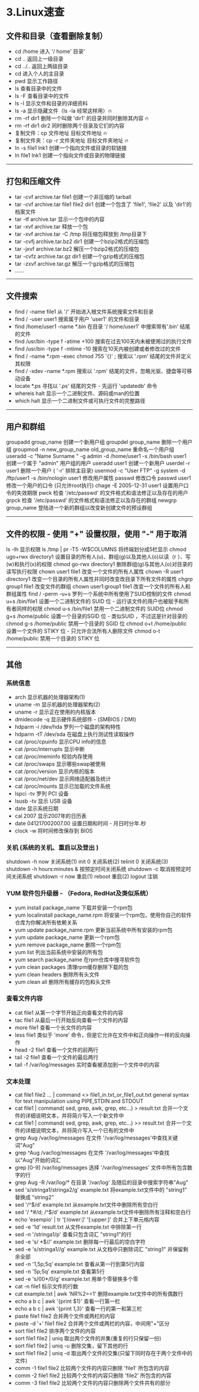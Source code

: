# 3.Linux速查

## 文件和目录（查看删除复制）

- cd /home 进入 '/ home' 目录' 
- cd .. 返回上一级目录 
- cd ../.. 返回上两级目录 
- cd 进入个人的主目录
- pwd 显示工作路径 
- ls 查看目录中的文件 
- ls -F 查看目录中的文件 
- ls -l 显示文件和目录的详细资料 
- ls -a 显示隐藏文件（ls -la 经常这样用）🔥
- rm -rf dir1 删除一个叫做 'dir1' 的目录并同时删除其内容  🔥
- rm -rf dir1 dir2 同时删除两个目录及它们的内容 
- 复制文件：cp 文件地址 目标文件地址 🔥
- 复制文件夹：cp -r 文件夹地址 目标文件夹地址 🔥
- ln -s file1 lnk1 创建一个指向文件或目录的软链接 
- ln file1 lnk1 创建一个指向文件或目录的物理链接 

---

## 打包和压缩文件 

- tar -cvf archive.tar file1 创建一个非压缩的 tarball 
- tar -cvf archive.tar file1 file2 dir1 创建一个包含了 'file1', 'file2' 以及 'dir1'的档案文件 
- tar -tf archive.tar 显示一个包中的内容 
- tar -xvf archive.tar 释放一个包 
- tar -xvf archive.tar -C /tmp 将压缩包释放到 /tmp目录下 
- tar -cvfj archive.tar.bz2 dir1 创建一个bzip2格式的压缩包 
- tar -jxvf archive.tar.bz2 解压一个bzip2格式的压缩包 
- tar -cvfz archive.tar.gz dir1 创建一个gzip格式的压缩包 
- tar -zxvf archive.tar.gz 解压一个gzip格式的压缩包 
- ......

---

## 文件搜索

- find / -name file1 从 '/' 开始进入根文件系统搜索文件和目录 
- find / -user user1 搜索属于用户 'user1' 的文件和目录 
- find /home/user1 -name \*.bin 在目录 '/ home/user1' 中搜索带有'.bin' 结尾的文件 
- find /usr/bin -type f -atime +100 搜索在过去100天内未被使用过的执行文件 
- find /usr/bin -type f -mtime -10 搜索在10天内被创建或者修改过的文件 
- find / -name \*.rpm -exec chmod 755 '{}' \; 搜索以 '.rpm' 结尾的文件并定义其权限 
- find / -xdev -name \*.rpm 搜索以 '.rpm' 结尾的文件，忽略光驱、捷盘等可移动设备 
- locate \*.ps 寻找以 '.ps' 结尾的文件 - 先运行 'updatedb' 命令 
- whereis halt 显示一个二进制文件、源码或man的位置 
- which halt 显示一个二进制文件或可执行文件的完整路径 

---

## 用户和群组 

groupadd group_name 创建一个新用户组 
groupdel group_name 删除一个用户组 
groupmod -n new_group_name old_group_name 重命名一个用户组 
useradd -c "Name Surname " -g admin -d /home/user1 -s /bin/bash user1 创建一个属于 "admin" 用户组的用户 
useradd user1 创建一个新用户 
userdel -r user1 删除一个用户 ( '-r' 排除主目录) 
usermod -c "User FTP" -g system -d /ftp/user1 -s /bin/nologin user1 修改用户属性 
passwd 修改口令 
passwd user1 修改一个用户的口令 (只允许root执行) 
chage -E 2005-12-31 user1 设置用户口令的失效期限 
pwck 检查 '/etc/passwd' 的文件格式和语法修正以及存在的用户 
grpck 检查 '/etc/passwd' 的文件格式和语法修正以及存在的群组 
newgrp group_name 登陆进一个新的群组以改变新创建文件的预设群组

---

## 文件的权限 - 使用 "+" 设置权限，使用 "-" 用于取消 

ls -lh 显示权限 
ls /tmp | pr -T5 -W$COLUMNS 将终端划分成5栏显示 
chmod ugo+rwx directory1 设置目录的所有人(u)、群组(g)以及其他人(o)以读（r ）、写(w)和执行(x)的权限 
chmod go-rwx directory1 删除群组(g)与其他人(o)对目录的读写执行权限 
chown user1 file1 改变一个文件的所有人属性 
chown -R user1 directory1 改变一个目录的所有人属性并同时改变改目录下所有文件的属性 
chgrp group1 file1 改变文件的群组 
chown user1:group1 file1 改变一个文件的所有人和群组属性 
find / -perm -u+s 罗列一个系统中所有使用了SUID控制的文件 
chmod u+s /bin/file1 设置一个二进制文件的 SUID 位 - 运行该文件的用户也被赋予和所有者同样的权限 
chmod u-s /bin/file1 禁用一个二进制文件的 SUID位 
chmod g+s /home/public 设置一个目录的SGID 位 - 类似SUID ，不过这是针对目录的 
chmod g-s /home/public 禁用一个目录的 SGID 位 
chmod o+t /home/public 设置一个文件的 STIKY 位 - 只允许合法所有人删除文件 
chmod o-t /home/public 禁用一个目录的 STIKY 位 

---

## 其他

### 系统信息

- arch 显示机器的处理器架构(1) 
- uname -m 显示机器的处理器架构(2) 
- uname -r 显示正在使用的内核版本 
- dmidecode -q 显示硬件系统部件 - (SMBIOS / DMI) 
- hdparm -i /dev/hda 罗列一个磁盘的架构特性 
- hdparm -tT /dev/sda 在磁盘上执行测试性读取操作 
- cat /proc/cpuinfo 显示CPU info的信息 
- cat /proc/interrupts 显示中断 
- cat /proc/meminfo 校验内存使用 
- cat /proc/swaps 显示哪些swap被使用 
- cat /proc/version 显示内核的版本 
- cat /proc/net/dev 显示网络适配器及统计 
- cat /proc/mounts 显示已加载的文件系统 
- lspci -tv 罗列 PCI 设备 
- lsusb -tv 显示 USB 设备 
- date 显示系统日期 
- cal 2007 显示2007年的日历表 
- date 041217002007.00 设置日期和时间 - 月日时分年.秒 
- clock -w 将时间修改保存到 BIOS 

### 关机 (系统的关机、重启以及登出 ) 

shutdown -h now 关闭系统(1) 
init 0 关闭系统(2) 
telinit 0 关闭系统(3) 
shutdown -h hours:minutes & 按预定时间关闭系统 
shutdown -c 取消按预定时间关闭系统 
shutdown -r now 重启(1) 
reboot 重启(2) 
logout 注销 

### YUM 软件包升级器 - （Fedora, RedHat及类似系统） 

- yum install package_name 下载并安装一个rpm包 
- yum localinstall package_name.rpm 将安装一个rpm包，使用你自己的软件仓库为你解决所有依赖关系 
- yum update package_name.rpm 更新当前系统中所有安装的rpm包 
- yum update package_name 更新一个rpm包 
- yum remove package_name 删除一个rpm包 
- yum list 列出当前系统中安装的所有包 
- yum search package_name 在rpm仓库中搜寻软件包 
- yum clean packages 清理rpm缓存删除下载的包 
- yum clean headers 删除所有头文件 
- yum clean all 删除所有缓存的包和头文件

### 查看文件内容

- cat file1 从第一个字节开始正向查看文件的内容 
- tac file1 从最后一行开始反向查看一个文件的内容 
- more file1 查看一个长文件的内容 
- less file1 类似于 'more' 命令，但是它允许在文件中和正向操作一样的反向操作 
- head -2 file1 查看一个文件的前两行 
- tail -2 file1 查看一个文件的最后两行 
- tail -f /var/log/messages 实时查看被添加到一个文件中的内容 



### 文本处理 

- cat file1 file2 ... | command <> file1_in.txt_or_file1_out.txt general syntax for text manipulation using PIPE,STDIN and STDOUT 
- cat file1 | command( sed, grep, awk, grep, etc...) > result.txt 合并一个文件的详细说明文本，并将简介写入一个新文件中 
- cat file1 | command( sed, grep, awk, grep, etc...) >> result.txt 合并一个文件的详细说明文本，并将简介写入一个已有的文件中 
- grep Aug /var/log/messages 在文件 '/var/log/messages'中查找关键词"Aug" 
- grep ^Aug /var/log/messages 在文件 '/var/log/messages'中查找以"Aug"开始的词汇 
- grep [0-9] /var/log/messages 选择 '/var/log/messages' 文件中所有包含数字的行 
- grep Aug -R /var/log/* 在目录 '/var/log' 及随后的目录中搜索字符串"Aug" 
- sed 's/stringa1/stringa2/g' example.txt 将example.txt文件中的 "string1" 替换成 "string2" 
- sed '/^$/d' example.txt 从example.txt文件中删除所有空白行 
- sed '/ *#/d; /^$/d' example.txt 从example.txt文件中删除所有注释和空白行 
- echo 'esempio' | tr '[:lower:]' '[:upper:]' 合并上下单元格内容 
- sed -e '1d' result.txt 从文件example.txt 中排除第一行 
- sed -n '/stringa1/p' 查看只包含词汇 "string1"的行 
- sed -e 's/ *$//' example.txt 删除每一行最后的空白字符 
- sed -e 's/stringa1//g' example.txt 从文档中只删除词汇 "string1" 并保留剩余全部 
- sed -n '1,5p;5q' example.txt 查看从第一行到第5行内容 
- sed -n '5p;5q' example.txt 查看第5行 
- sed -e 's/00*/0/g' example.txt 用单个零替换多个零 
- cat -n file1 标示文件的行数 
- cat example.txt | awk 'NR%2==1' 删除example.txt文件中的所有偶数行 
- echo a b c | awk '{print $1}' 查看一行第一栏 
- echo a b c | awk '{print $1,$3}' 查看一行的第一和第三栏 
- paste file1 file2 合并两个文件或两栏的内容 
- paste -d '+' file1 file2 合并两个文件或两栏的内容，中间用"+"区分 
- sort file1 file2 排序两个文件的内容 
- sort file1 file2 | uniq 取出两个文件的并集(重复的行只保留一份) 
- sort file1 file2 | uniq -u 删除交集，留下其他的行 
- sort file1 file2 | uniq -d 取出两个文件的交集(只留下同时存在于两个文件中的文件) 
- comm -1 file1 file2 比较两个文件的内容只删除 'file1' 所包含的内容 
- comm -2 file1 file2 比较两个文件的内容只删除 'file2' 所包含的内容 
- comm -3 file1 file2 比较两个文件的内容只删除两个文件共有的部分 